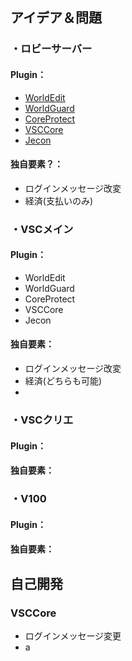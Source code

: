 ## アイデア＆問題


### ・ロビーサーバー

#### Plugin：
* [WorldEdit](https://dev.bukkit.org/projects/worldedit)
* [WorldGuard](https://dev.bukkit.org/projects/worldguard)
* [CoreProtect](https://github.com/PlayPro/CoreProtect)
* [VSCCore](https://github.com/Char6tte/VSCCore)
* [Jecon](https://github.com/HimaJyun/Jecon)
#### 独自要素？：  
* ログインメッセージ改変
* 経済(支払いのみ)


### ・VSCメイン

#### Plugin：  
* WorldEdit
* WorldGuard
* CoreProtect
* VSCCore
* Jecon
#### 独自要素：
* ログインメッセージ改変
* 経済(どちらも可能)
* 


### ・VSCクリエ

#### Plugin：  

#### 独自要素：  


### ・V100

#### Plugin：  

#### 独自要素：  


## 自己開発  
###  VSCCore
* ログインメッセージ変更
* a